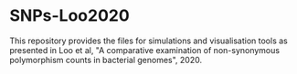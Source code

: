 # SNPs-Loo2020

This repository provides the files for simulations and visualisation tools as presented in Loo et al, "A comparative examination of non-synonymous polymorphism counts in bacterial genomes", 2020.

